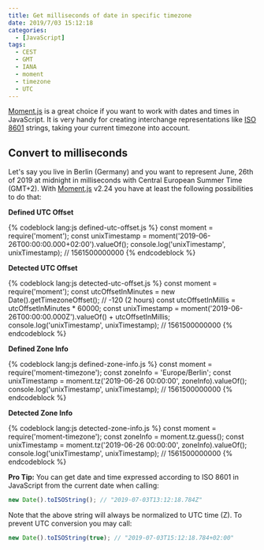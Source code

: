 ```yaml
---
title: Get milliseconds of date in specific timezone
date: 2019/7/03 15:12:18
categories:
  - [JavaScript]
tags:
  - CEST
  - GMT
  - IANA
  - moment
  - timezone
  - UTC
---
```


[Moment.js](https://momentjs.com/) is a great choice if you want to work with dates and times in JavaScript. It is very handy for creating interchange representations like [ISO 8601](https://en.wikipedia.org/wiki/ISO_8601) strings, taking your current timezone into account.

## Convert to milliseconds

Let's say you live in Berlin (Germany) and you want to represent June, 26th of 2019 at midnight in milliseconds with Central European Summer Time (GMT+2). With [Moment.js](https://momentjs.com/) v2.24 you have at least the following possibilities to do that:

**Defined UTC Offset**

{% codeblock lang:js defined-utc-offset.js %}
const moment = require('moment');
const unixTimestamp = moment('2019-06-26T00:00:00.000+02:00').valueOf();
console.log('unixTimestamp', unixTimestamp); // 1561500000000
{% endcodeblock %}

**Detected UTC Offset**

{% codeblock lang:js detected-utc-offset.js %}
const moment = require('moment');
const utcOffsetInMinutes = new Date().getTimezoneOffset(); // -120 (2 hours)
const utcOffsetInMillis = utcOffsetInMinutes * 60000;
const unixTimestamp = moment('2019-06-26T00:00:00.000Z').valueOf() + utcOffsetInMillis;
console.log('unixTimestamp', unixTimestamp); // 1561500000000
{% endcodeblock %}

**Defined Zone Info**

{% codeblock lang:js defined-zone-info.js %}
const moment = require('moment-timezone');
const zoneInfo = 'Europe/Berlin';
const unixTimestamp = moment.tz('2019-06-26 00:00:00', zoneInfo).valueOf();
console.log('unixTimestamp', unixTimestamp); // 1561500000000
{% endcodeblock %}

**Detected Zone Info**

{% codeblock lang:js detected-zone-info.js %}
const moment = require('moment-timezone');
const zoneInfo = moment.tz.guess();
const unixTimestamp = moment.tz('2019-06-26 00:00:00', zoneInfo).valueOf();
console.log('unixTimestamp', unixTimestamp); // 1561500000000
{% endcodeblock %}

**Pro Tip:** You can get date and time expressed according to ISO 8601 in JavaScript from the current date when calling: 

```js
new Date().toISOString(); // "2019-07-03T13:12:18.784Z"
```

Note that the above string will always be normalized to UTC time (Z). To prevent UTC conversion you may call:

```js
new Date().toISOString(true); // "2019-07-03T15:12:18.784+02:00"
```